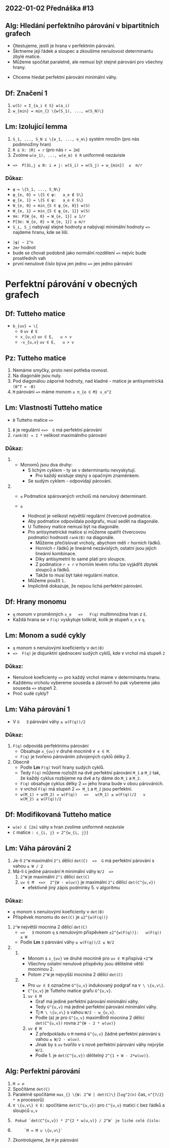 2022-01-02
Přednáška #13
-------------



Alg: Hledání perfektního párování v bipartitních grafech
--------------------------------------------------------
- Otestujeme, jestli je hrana v perfektním párování.
- Škrtneme její řádek a sloupec a zkoušíme nenulovost determinantu zbylé matice.
- Můžeme spočítat paralelně, ale nemusí být stejné párování pro všechny hrany.

+ Chceme hledat perfektní párování minimální váhy.
	

Df: Značení 1
-------------
1. `w(S) = Σ_{a_i ∈ S} w(a_i)`
2. `w_{min} = min_{} \{w(S_1), ..., w(S_N)\}`
	

Lm: Izolující lemma
-------------------
1. `S_1, ..., S_N ⊆ \{e_1, ..., e_m\}` systém množin 		(pro nás podmnožiny hran)
2. `R ⊆ ℝ: |R| = r`									(pro nás `r = 2m`)
3. Zvolme `w(e_1), ..., w(e_m) ∈ R` uniformně nezávisle

- `=>  P[∃i,j ≤ N: i ≠ j: w(S_i) = w(S_j) = w_{min}]  ≤  m/r`

### Důkaz:
- `φ = \{S_1, ..., S_N\}`
- `φ_{e, 0} = \{S ∈ φ:   a_e ∉ S\}`
- `φ_{e, 1} = \{S ∈ φ:   a_e ∈ S\}`
- `W_{e, 0} = min_{S ∈ φ_{e, 0}} w(S)`
- `W_{e, 1} = min_{S ∈ φ_{e, 1}} w(S)`
- `∀e: P[W_{e, 0} = W_{e, 1}] ≤ 1/r`
- `P[∃e: W_{e, 0} = W_{e, 1}] ≤ m/r`
- `S_i, S_j` nabývají stejné hodnoty a nabývají minimální hodnoty `=>` najdeme hranu, kde se liší.

+ `|φ| ~ 2^n`
+ `2mr` hodnot
+ bude se chovat podobně jako normální rozdělení `=>` nejvíc bude prostředníh vah
+ první nenulové číslo býva jen jedno `=>` jen jedno párování




Perfektní párování v obecných grafech
=====================================



Df: Tutteho matice
------------------
- `b_{uv} = \{`
	- `0` 				`uv ∉ E`
	- `x_{u,v}`    		`uv ∈ E,   u < v`
	- `-x_{u,v}` 		`uv ∈ E,   u > v` 	



Pz: Tutteho matice
------------------
1. Nemáme smyčky, proto není potřeba rovnost.
2. Na diagonále jsou nuly.
3. Pod diagonálou záporné hodnoty, nad kladné - matice je antisymetrická `(B^T = -B)`
4. `M` párování `=>` máme monom `± π_{e ∈ M} x_e^2`


Lm: Vlastnosti Tutteho matice
-----------------------------
- `B` Tutteho matice `=>`
1. `B` je regulární  `<=>  G` má perfektní párování
2. `rank(B) = 2 *` velikost maximálního párování

### Důkaz:
1.
	- Monomů jsou dva druhy:
		- S lichým cyklem - ty se v determinantu nevyskytují.
			+ Pro každý existuje stejný s opačným znaménkem.
		- Se sudým cyklem - odpovídají párování.
2. 
	- `≤`   Podmatice spárovaných vrcholů má nenulový determinant.
	- `≥`
		- Hodnost je velikost největší regulární čtvercové podmatice.
		- Aby podmatice odpovídala podgrafu, musí sedět na diagonále.
		- U Tutteovy matice nemusí být na diagonále.
		- Pro antisymetrické matice si můžeme opatřit čtvercovou podmatici hodnosti `rank(B)` na diagonále.
			+ Můžeme přečíslovat vrcholy, abychom měli `r` horních řádků.
			+ Horních `r` řádků je lineárně nezávislých, ostatní jsou jejich lineární kombinace.
			+ Díky antisymetrii to samé platí pro sloupce.
			+ Z podmatice `r × r` v horním levém rohu lze vyjádřit zbytek sloupců a řádků.
			+ Takže to musí být také regulární matice.
		- Můžeme použít `1.`
		
		+ Implicitně dokazuje, že nejsou lichá perfektní párování.


Df: Hrany monomu
----------------
- `q` monom v proměnných `x_e   =>   F(q)` multimnožina hran z `E`.
- Každá hrana se v `F(q)` vyskytuje tolikrát, kolik je stupeň `x_e` v `q`.

Lm: Monom a sudé cykly
----------------------
- `q` monom s nenulovými koeficienty v `det(B)`
- `=>  F(q)` je disjunktní sjednocení sudých cyklů, kde `∀` vrchol má stupeň `2`

### Důkaz:
- Nenulové koeficienty `=>` pro každý vrchol máme v determinantu hranu.
- Každému vrcholu vybereme souseda a zároveň ho pak vybereme jako souseda `=>` stupeň 2.
- Proč sudé cykly?


Lm: Váha párování 1
-------------------
- V `G   ∃` párování váhy `≤ w(F(q))/2`

### Důkaz:
1. `F(q)` odpovídá perfektnímu párování
	* Obsahuje `x_{uv}` v druhé mocnině `∀ e ∈ M`.
	* `F(q)` je tvořeno párováním zdvojených cyklů délky 2.
2. Obecně
	* Podle **Lm** `F(q)` tvoří hrany sudých cyklů.
	* Tedy `F(q)` můžeme rozložit na dvě perfektní párování `M_1` a `M_2` tak, že každý cyklus rozbijeme na dvě a ty dáme do `M_1` a `M_2`.
	* `F(q)` obsahuje cyklus délky 2 `=>` jeho hrana bude v obou párováních.
	* `∀` vrchol `F(q)` má stupeň 2 `=> M_1` a `M_2` jsou perfektní.
	* `w(M_1) + w(M_2) = w(F(q))   =>   w(M_1) ≤ w(F(q))/2   ∨   w(M_2) ≤ w(F(q))/2`


Df: Modifikovaná Tutteho matice
-------------------------------
- `w(e) ∈ [2m]` váhy `m` hran zvolíme uniformně nezávisle
- `C` matice `: c_{i, j} = 2^{w_{i, j}}`



Lm: Váha párování 2
-------------------
1. Je-li `2^W` maximální `2^i` dělící `det(C)  =>  G` má perfektní párování s vahou `≤ W / 2`
2. Má-li `G` jediné párování `M` minimální váhy `W/2  =>`
	1. `2^W` je maximální `2^i` dělící `det(C)`
	2. `uv ∈ M  <=>  2^{W - w(uv)}` je maximální `2^i` dělící `det(C^{u,v})`
		- efektivně jiný zápis podmínky 5. v algoritmu

### Důkaz:
- `q` monom s nenulovými koeficienty v `det(B)`
- Příspěvek monomu do `det(C)` je `±2^{w(F(q))}`

1. `2^W` největší mocnina 2 dělící `det(C)`
	- `=>   ∃` monom `q` s nenulovým příspěvkem `±2^{w(F(q))}:   w(F(q)) ≤ W`
	- Podle **Lm** `∃` párování váhy `≤ w(F(q))/2 ≤ W/2`
2. 
	1. 
		- Monom s `x_{uv}` ve druhé mocnině pro `uv ∈ M` přispívá `+2^W`
		- Všechny ostatní nenulové příspěvky jsou dělitelné větší mocninou 2.
		- Potom `2^W` je nejvyšší mocnina 2 dělící `det(C)`
	2.
		- Pro `uv ∈ E` označme `G^{u,v}` indukovaný podgraf na `V \ \{u,v\}`.
		- `C^{u,v}` je Tutteho matice grafu `G^{u,v}`.
		1. `uv ∈ M`
			- Graf má jediné perfektní párování minimální váhy.
			- Tedy `G^{u,v}` má jediné perfektní párování minimální váhy.
			- Tj `M \ \{u,v\}` s vahou `W/2 - w_{u,v}`.
			- Podle (a) je pro `G^{u,v}` maxim8ln9 mocnina 2 dělící `det(C^{u,v})` rovna `2^{W - 2 * w(uv)}`
		2. `uv ∉ M`
			- Z předpokladu o `M` nemá `G^{u,v}` žádné perfektní párování s vahou `≤ W/2 - w(uv)`.
			- Jinak by s `uv` tvořilo v `G` nové perfektní párování váhy nejvýše `W/2`.
			- Podle 1. je `det(C^{u,v})` dělitelný `2^{1 + W - 2*w(uv)}`.



Alg: Perfektní párování
-----------------------
1. `M = ∅`
2. Spočítáme `det(C)`
3. Paralelně spočítáme `max_{} \{W: 2^W | det(C)\}` 									(`log^2(n)` čas, `n^{7/2} * m` procesorů)
4. `∀ \{u,v\} ∈ E:` spočítáme `det(C^{u,v})` pro `C^{u,v}` matici `C` bez řádků a sloupců `u,v`
5. 		Pokud `det(C^{u,v}) * 2^{2 * w(u,v)} / 2^W` je liché celé číslo:
6. 			`M = M ∪ \{u,v\}`
7. Zkontrolujeme, že `M` je párování 									